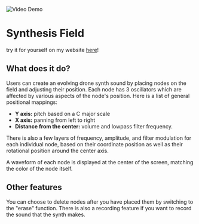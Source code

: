 ![Video Demo](https://github.com/Adv3ntur3rz/Synthesis-Field/blob/main/images/video.gif)
# Synthesis Field
try it for yourself on my website [here](https://randielzoquier.com/web_projects/synthfield/)!

## What does it do?

Users can create an evolving drone synth sound by placing nodes on the field and adjusting their position. Each node has 3 oscillators which are affected by various aspects of the node's position. Here is a list of general positional mappings:

* __Y axis:__ pitch based on a C major scale
* __X axis:__ panning from left to right
* __Distance from the center:__ volume and lowpass filter frequency.

There is also a few layers of frequency, amplitude, and filter modulation for each individual node, based on their coordinate position as well as their rotational position around the center axis.

A waveform of each node is displayed at the center of the screen, matching the color of the node itself.

## Other features

  You can choose to delete nodes after you have placed them by switching to the "erase" function. There is also a recording feature if you want to record the sound that the synth makes.
